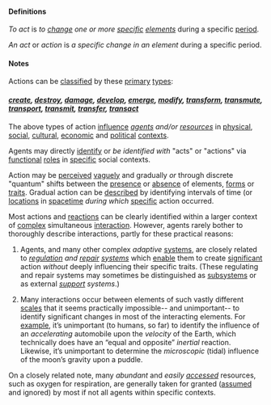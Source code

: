 #### Definitions

*To act* is *to [change](https://github.com/gcassel/Modular-Organization-Terminology/blob/master/terms/change.md) one or more [specific](https://github.com/gcassel/Modular-Organization-Terminology/blob/master/terms/specific.md) [elements](https://github.com/gcassel/Modular-Organization-Terminology/blob/master/terms/element.md)* during a specific [period](https://github.com/gcassel/Modular-Organization-Terminology/blob/master/terms/period.md).

*An act* or *action* is *a specific change in an element* during a specific period.

#### Notes 

Actions can be [classified](https://github.com/gcassel/Modular-Organization-Terminology/blob/master/terms/class.md) by these [primary](https://github.com/gcassel/Modular-Organization-Terminology/blob/master/terms/base.md) [types](https://github.com/gcassel/Modular-Organization-Terminology/blob/master/terms/type.md): 

#### *[create](https://github.com/gcassel/Modular-Organization-Terminology/blob/master/terms/create.md), [destroy](https://github.com/gcassel/Modular-Organization-Terminology/blob/master/terms/destroy.md), [damage](https://github.com/gcassel/Modular-Organization-Terminology/blob/master/terms/damage.md), [develop](https://github.com/gcassel/Modular-Organization-Terminology/blob/master/terms/develop.md), [emerge](https://github.com/gcassel/Modular-Organization-Terminology/blob/master/terms/emerge.md), [modify](https://github.com/gcassel/Modular-Organization-Terminology/blob/master/terms/modify.md), [transform](https://github.com/gcassel/Modular-Organization-Terminology/blob/master/terms/transform.md), [transmute](https://github.com/gcassel/Modular-Organization-Terminology/blob/master/terms/transmute.md), [transport](https://github.com/gcassel/Modular-Organization-Terminology/blob/master/terms/transport.md), [transmit](https://github.com/gcassel/Modular-Organization-Terminology/blob/master/terms/transmit.md), [transfer](https://github.com/gcassel/Modular-Organization-Terminology/blob/master/terms/transfer.md), [transact](https://github.com/gcassel/Modular-Organization-Terminology/blob/master/terms/transaction.md)*  

The above types of action [influence](https://github.com/gcassel/Modular-Organization-Terminology/blob/master/terms/influence.md) *[agents](https://github.com/gcassel/Modular-Organization-Terminology/blob/master/terms/agent.md) and/or [resources](https://github.com/gcassel/Modular-Organization-Terminology/blob/master/terms/resource.md)* in [physical](https://github.com/gcassel/Modular-Organization-Terminology/blob/master/terms/physical.md), [social](https://github.com/gcassel/Modular-Organization-Terminology/blob/master/terms/social.md), [cultural](https://github.com/gcassel/Modular-Organization-Terminology/blob/master/terms/culture.md), [economic](https://github.com/gcassel/Modular-Organization-Terminology/blob/master/terms/economy.md) and [political](https://github.com/gcassel/Modular-Organization-Terminology/blob/master/terms/politics.md) [contexts](https://github.com/gcassel/Modular-Organization-Terminology/blob/master/terms/context.md).   

Agents may directly [identify](https://github.com/gcassel/Modular-Organization-Terminology/blob/master/terms/identify.md) or *be identified with* "acts" or "actions" via [functional](https://github.com/gcassel/Modular-Organization-Terminology/blob/master/terms/function.md) [roles](https://github.com/gcassel/Modular-Organization-Terminology/blob/master/terms/role.md) in [specific](https://github.com/gcassel/Modular-Organization-Terminology/blob/master/terms/specific.md) social contexts.

Action may be [perceived](https://github.com/gcassel/Modular-Organization-Terminology/blob/master/terms/perceive.md) [vaguely](https://github.com/gcassel/Modular-Organization-Terminology/blob/master/terms/vague.md) and gradually *or* through discrete "quantum" shifts between the [presence](https://github.com/gcassel/Modular-Organization-Terminology/blob/master/terms/presence.md) or [absence](https://github.com/gcassel/Modular-Organization-Terminology/blob/master/terms/absence.md) of elements, [forms](https://github.com/gcassel/Modular-Organization-Terminology/blob/master/terms/form.md) or [traits](https://github.com/gcassel/Modular-Organization-Terminology/blob/master/terms/trait.md).  Gradual action can be [described](https://github.com/gcassel/Modular-Organization-Terminology/blob/master/terms/describe.md) by identifying intervals of time (or [locations](https://github.com/gcassel/Modular-Organization-Terminology/blob/master/terms/location.md) in [spacetime](https://github.com/gcassel/Modular-Organization-Terminology/blob/master/terms/spacetime.md) *during which* [specific](https://github.com/gcassel/Modular-Organization-Terminology/blob/master/terms/specific.md) action occurred. 

Most actions and [reactions](https://github.com/gcassel/Modular-Organization-Terminology/blob/master/terms/reaction.md) can be clearly identified within a larger context of [complex](https://github.com/gcassel/Modular-Organization-Terminology/blob/master/terms/complex.md) simultaneous [interaction](https://github.com/gcassel/Modular-Organization-Terminology/blob/master/terms/interaction.md).  However, agents rarely bother to thoroughly describe interactions, partly for these practical reasons:  

1. Agents, and many other complex *adaptive* [systems](https://github.com/gcassel/Modular-Organization-Terminology/blob/master/terms/system.md), are closely related to *[regulation](https://github.com/gcassel/Modular-Organization-Terminology/blob/master/terms/regulate.md) and [repair](https://github.com/gcassel/Modular-Organization-Terminology/blob/master/terms/repair.md) [systems](https://github.com/gcassel/Modular-Organization-Terminology/blob/master/terms/system.md)* which [enable](https://github.com/gcassel/Modular-Organization-Terminology/blob/master/terms/enable.md) them to create [significant](https://github.com/gcassel/Modular-Organization-Terminology/blob/master/terms/significance.md) action *without* deeply influencing their specific traits.  (These regulating and repair systems may sometimes be distinguished as [subsystems](https://github.com/gcassel/Modular-Organization-Terminology/blob/master/terms/subsystem.md) or as external *[support](https://github.com/gcassel/Modular-Organization-Terminology/blob/master/terms/support.md) systems*.)

2. Many interactions occur between elements of such vastly different [scales](https://github.com/gcassel/Modular-Organization-Terminology/blob/master/terms/scale.md) that it seems practically impossible-- and unimportant-- to identify significant changes in most of the interacting elements.  For [example](https://github.com/gcassel/Modular-Organization-Terminology/blob/master/terms/example.md), it’s unimportant (to humans, so far) to identify the influence of an *accelerating* automobile upon the *velocity* of the Earth, which technically does have an “equal and opposite” *inertial* reaction.  Likewise, it’s unimportant to determine the  *microscopic* (tidal) influence of the moon’s gravity upon a puddle.  

On a closely related note, many *abundant* and *easily [accessed](https://github.com/gcassel/Modular-Organization-Terminology/blob/master/terms/access.md)* resources, such as oxygen for respiration, are generally taken for granted ([assumed](https://github.com/gcassel/Modular-Organization-Terminology/blob/master/terms/assume.md) and ignored) by most if not all agents within specific contexts.
